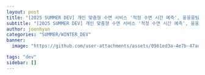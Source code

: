 ```yaml
---
layout: post
title: "[2025 SUMMER DEV] 개인 맞춤형 수면 서비스 '적정 수면 시간 예측', 융융융팀"
subtitle: "[2025 SUMMER DEV] 개인 맞춤형 수면 서비스 '적정 수면 시간 예측', 융융융팀"
author: joonhyun
categories: "SUMMER/WINTER_DEV"
banner:
  image: "https://github.com/user-attachments/assets/0961ed3a-4e7b-47ad-bf7e-f7c749d758ac"

tags: "dev"
sidebar: []
---
```


